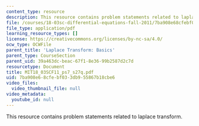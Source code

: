 ```yaml
---
content_type: resource
description: This resource contains problem statements related to laplace transform.
file: /courses/18-03sc-differential-equations-fall-2011/7ba908e68cfebf033db955867b18cbe6_MIT18_03SCF11_ps7_s27q.pdf
file_type: application/pdf
learning_resource_types: []
license: https://creativecommons.org/licenses/by-nc-sa/4.0/
ocw_type: OCWFile
parent_title: 'Laplace Transform: Basics'
parent_type: CourseSection
parent_uid: 39a463dc-beac-67f1-8e36-99b2587d2c7d
resourcetype: Document
title: MIT18_03SCF11_ps7_s27q.pdf
uid: 7ba908e6-8cfe-bf03-3db9-55867b18cbe6
video_files:
  video_thumbnail_file: null
video_metadata:
  youtube_id: null
---
```

This resource contains problem statements related to laplace transform.